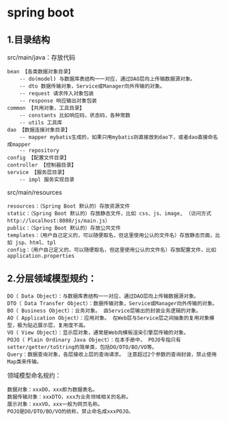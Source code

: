 
# spring boot

## 1.目录结构

src/main/java：存放代码

	bean 【各类数据对象目录】
		-- do(model) 与数据库表结构一一对应，通过DAO层向上传输数据源对象。
		-- dto 数据传输对象，Service或Manager向外传输的对象。
		-- request 请求传入对象包装
		-- response 响应输出对象包装
	common 【共用对象，工具目录】
		-- constants 比如响应码，状态码，各种常数
		-- utils 工具库
	dao 【数据连接对象目录】
		-- mapper mybatis生成的，如果只用mybatis则直接放到dao下，或者dao直接命名成mapper
		-- repository
	config 【配置文件目录】
	controller 【控制器目录】
	service 【服务层目录】
		-- impl 服务实现目录

src/main/resources

	resources：（Spring Boot 默认的）存放资源文件
	static：（Spring Boot 默认的）存放静态文件，比如 css、js、image, （访问方式 http://localhost:8080/js/main.js）
	public：（Spring Boot 默认的）存放公共文件
	templates：（用户自己定义的，可以随便取名，但这里使用公认的文件名）存放静态页面，比如 jsp、html、tpl
	config：（用户自己定义的，可以随便取名，但这里使用公认的文件名）存放配置文件，比如 application.properties



## 2.分层领域模型规约：

	DO（ Data Object）：与数据库表结构一一对应，通过DAO层向上传输数据源对象。
	DTO（ Data Transfer Object）：数据传输对象，Service或Manager向外传输的对象。
	BO（ Business Object）：业务对象。 由Service层输出的封装业务逻辑的对象。
	AO（ Application Object）：应用对象。 在Web层与Service层之间抽象的复用对象模型，极为贴近展示层，复用度不高。
	VO（ View Object）：显示层对象，通常是Web向模板渲染引擎层传输的对象。
	POJO（ Plain Ordinary Java Object）：在本手册中， POJO专指只有setter/getter/toString的简单类，包括DO/DTO/BO/VO等。
	Query：数据查询对象，各层接收上层的查询请求。 注意超过2个参数的查询封装，禁止使用Map类来传输。

领域模型命名规约：

	数据对象：xxxDO，xxx即为数据表名。
	数据传输对象：xxxDTO，xxx为业务领域相关的名称。
	展示对象：xxxVO，xxx一般为网页名称。
	POJO是DO/DTO/BO/VO的统称，禁止命名成xxxPOJO。

